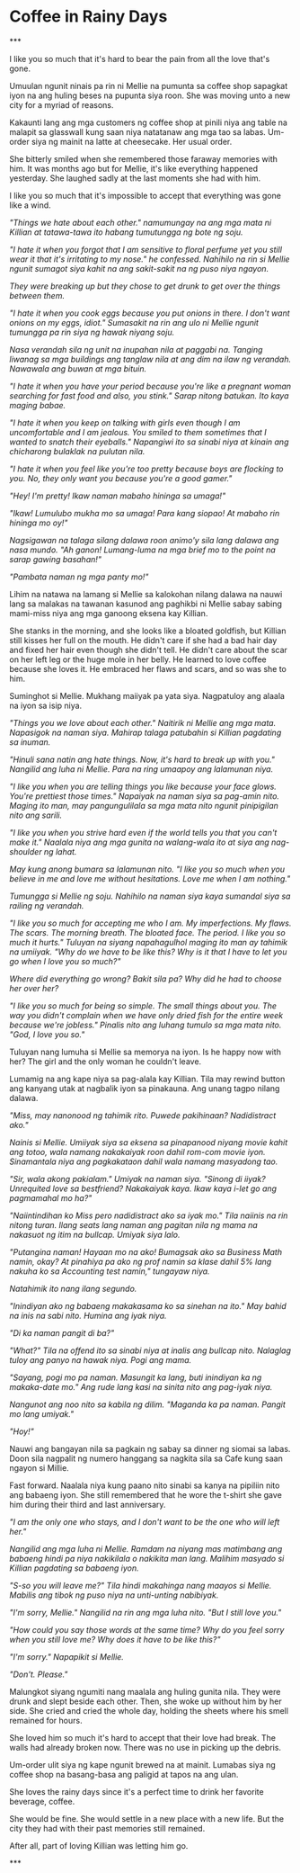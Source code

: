 # **Coffee in Rainy Days** 

\*\*\*

I like you so much that it's hard to bear the pain from all the love that's gone.

Umuulan ngunit ninais pa rin ni Mellie na pumunta sa coffee shop sapagkat iyon na ang huling beses na pupunta siya roon. She was moving unto a new city for a myriad of reasons.

Kakaunti lang ang mga customers ng coffee shop at pinili niya ang table na malapit sa glasswall kung saan niya natatanaw ang mga tao sa labas. Um-order siya ng mainit na latte at cheesecake. Her usual order.

She bitterly smiled when she remembered those faraway memories with him. It was months ago but for Mellie, it's like everything happened yesterday. She laughed sadly at the last moments she had with him.

I like you so much that it's impossible to accept that everything was gone like a wind.

*"Things we hate about each other." namumungay na ang mga mata ni Killian at tatawa-tawa ito habang tumutungga ng bote ng soju.*

*"I hate it when you forgot that I am sensitive to floral perfume yet you still wear it that it's irritating to my nose." he confessed. Nahihilo na rin si Mellie ngunit sumagot siya kahit na ang sakit-sakit na ng puso niya ngayon.*

*They were breaking up but they chose to get drunk to get over the things between them.*

*"I hate it when you cook eggs because you put onions in there. I don't want onions on my eggs, idiot." Sumasakit na rin ang ulo ni Mellie ngunit tumungga pa rin siya ng hawak niyang soju.*

*Nasa verandah sila ng unit na inupahan nila at paggabi na. Tanging liwanag sa mga buildings ang tanglaw nila at ang dim na ilaw ng verandah. Nawawala ang buwan at mga bituin.*

*"I hate it when you have your period because you're like a pregnant woman searching for fast food and also, you stink." Sarap nitong batukan. Ito kaya maging babae.*

*"I hate it when you keep on talking with girls even though I am uncomfortable and I am jealous. You smiled to them sometimes that I wanted to snatch their eyeballs." Napangiwi ito sa sinabi niya at kinain ang chicharong bulaklak na pulutan nila.*

*"I hate it when you feel like you're too pretty because boys are flocking to you. No, they only want you because you're a good gamer."*

*"Hey\! I'm pretty\! Ikaw naman mabaho hininga sa umaga\!"*

*"Ikaw\! Lumulubo mukha mo sa umaga\! Para kang siopao\! At mabaho rin hininga mo oy\!"*

*Nagsigawan na talaga silang dalawa roon animo'y sila lang dalawa ang nasa mundo. "Ah ganon\! Lumang-luma na mga brief mo to the point na sarap gawing basahan\!"*

*"Pambata naman ng mga panty mo\!"*

Lihim na natawa na lamang si Mellie sa kalokohan nilang dalawa na nauwi lang sa malakas na tawanan kasunod ang paghikbi ni Mellie sabay sabing mami-miss niya ang mga ganoong eksena kay Killian.

She stanks in the morning, and she looks like a bloated goldfish, but Killian still kisses her full on the mouth. He didn't care if she had a bad hair day and fixed her hair even though she didn't tell. He didn't care about the scar on her left leg or the huge mole in her belly. He learned to love coffee because she loves it. He embraced her flaws and scars, and so was she to him.

Suminghot si Mellie. Mukhang maiiyak pa yata siya. Nagpatuloy ang alaala na iyon sa isip niya.

*"Things you we love about each other." Naitirik ni Mellie ang mga mata. Napasigok na naman siya. Mahirap talaga patubahin si Killian pagdating sa inuman.*

*"Hinuli sana natin ang hate things. Now, it's hard to break up with you." Nangilid ang luha ni Mellie. Para na ring umaapoy ang lalamunan niya.*

*"I like you when you are telling things you like because your face glows. You're prettiest those times." Napaiyak na naman siya sa pag-amin nito. Maging ito man, may pangungulilala sa mga mata nito ngunit pinipigilan nito ang sarili.*

*"I like you when you strive hard even if the world tells you that you can't make it." Naalala niya ang mga gunita na walang-wala ito at siya ang nag-shoulder ng lahat.*

*May kung anong bumara sa lalamunan nito. "I like you so much when you believe in me and love me without hesitations. Love me when I am nothing."*

*Tumungga si Mellie ng soju. Nahihilo na naman siya kaya sumandal siya sa railing ng verandah.*

*"I like you so much for accepting me who I am. My imperfections. My flaws. The scars. The morning breath. The bloated face. The period. I like you so much it hurts." Tuluyan na siyang napahagulhol maging ito man ay tahimik na umiiyak. "Why do we have to be like this? Why is it that I have to let you go when I love you so much?"*

*Where did everything go wrong? Bakit sila pa? Why did he had to choose her over her?*

*"I like you so much for being so simple. The small things about you. The way you didn't complain when we have only dried fish for the entire week because we're jobless." Pinalis nito ang luhang tumulo sa mga mata nito. "God, I love you so."*

Tuluyan nang lumuha si Mellie sa memorya na iyon. Is he happy now with her? The girl and the only woman he couldn't leave.

Lumamig na ang kape niya sa pag-alala kay Killian. Tila may rewind button ang kanyang utak at nagbalik iyon sa pinakauna. Ang unang tagpo nilang dalawa.

*"Miss, may nanonood ng tahimik rito. Puwede pakihinaan? Nadidistract ako."*

*Nainis si Mellie. Umiiyak siya sa eksena sa pinapanood niyang movie kahit ang totoo, wala namang nakakaiyak roon dahil rom-com movie iyon. Sinamantala niya ang pagkakataon dahil wala namang masyadong tao.*

*"Sir, wala akong pakialam." Umiyak na naman siya. "Sinong di iiyak? Unrequited love sa bestfriend? Nakakaiyak kaya. Ikaw kaya i-let go ang pagmamahal mo ha?"*

*"Naiintindihan ko Miss pero nadidistract ako sa iyak mo." Tila naiinis na rin nitong turan. Ilang seats lang naman ang pagitan nila ng mama na nakasuot ng itim na bullcap. Umiyak siya lalo.*

*"Putangina naman\! Hayaan mo na ako\! Bumagsak ako sa Business Math namin, okay? At pinahiya pa ako ng prof namin sa klase dahil 5% lang nakuha ko sa Accounting test namin," tungayaw niya.*

*Natahimik ito nang ilang segundo.*

*"Inindiyan ako ng babaeng makakasama ko sa sinehan na ito." May bahid na inis na sabi nito. Humina ang iyak niya.*

*"Di ka naman pangit di ba?"*

*"What?" Tila na offend ito sa sinabi niya at inalis ang bullcap nito. Nalaglag tuloy ang panyo na hawak niya. Pogi ang mama.*

*"Sayang, pogi mo pa naman. Masungit ka lang, buti inindiyan ka ng makaka-date mo." Ang rude lang kasi na sinita nito ang pag-iyak niya.*

*Nangunot ang noo nito sa kabila ng dilim. "Maganda ka pa naman. Pangit mo lang umiyak."*

*"Hoy\!"*

Nauwi ang bangayan nila sa pagkain ng sabay sa dinner ng siomai sa labas. Doon sila nagpalit ng numero hanggang sa nagkita sila sa Cafe kung saan ngayon si Millie.

Fast forward. Naalala niya kung paano nito sinabi sa kanya na pipiliin nito ang babaeng iyon. She still remembered that he wore the t-shirt she gave him during their third and last anniversary.

*"I am the only one who stays, and I don't want to be the one who will left her."*

*Nangilid ang mga luha ni Mellie. Ramdam na niyang mas matimbang ang babaeng hindi pa niya nakikilala o nakikita man lang. Malihim masyado si Killian pagdating sa babaeng iyon.*

*"S-so you will leave me?" Tila hindi makahinga nang maayos si Mellie. Mabilis ang tibok ng puso niya na unti-unting nabibiyak.*

*"I'm sorry, Mellie." Nangilid na rin ang mga luha nito. "But I still love you."*

*"How could you say those words at the same time? Why do you feel sorry when you still love me? Why does it have to be like this?"*

*"I'm sorry." Napapikit si Mellie.*

*"Don't. Please."*

Malungkot siyang ngumiti nang maalala ang huling gunita nila. They were drunk and slept beside each other. Then, she woke up without him by her side. She cried and cried the whole day, holding the sheets where his smell remained for hours.

She loved him so much it's hard to accept that their love had break. The walls had already broken now. There was no use in picking up the debris.

Um-order ulit siya ng kape ngunit brewed na at mainit. Lumabas siya ng coffee shop na basang-basa ang paligid at tapos na ang ulan.

She loves the rainy days since it's a perfect time to drink her favorite beverage, coffee.

She would be fine. She would settle in a new place with a new life. But the city they had with their past memories still remained.

After all, part of loving Killian was letting him go.

\*\*\*


